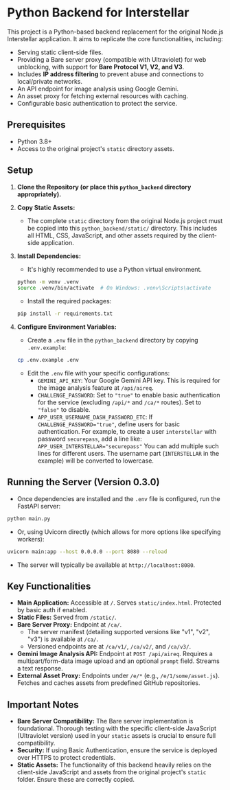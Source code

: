 # Python Backend for Interstellar

This project is a Python-based backend replacement for the original Node.js Interstellar application. It aims to replicate the core functionalities, including:

*   Serving static client-side files.
*   Providing a Bare server proxy (compatible with Ultraviolet) for web unblocking, with support for **Bare Protocol V1, V2, and V3**.
*   Includes **IP address filtering** to prevent abuse and connections to local/private networks.
*   An API endpoint for image analysis using Google Gemini.
*   An asset proxy for fetching external resources with caching.
*   Configurable basic authentication to protect the service.

## Prerequisites

*   Python 3.8+
*   Access to the original project's `static` directory assets.

## Setup

1.  **Clone the Repository (or place this `python_backend` directory appropriately).**

2.  **Copy Static Assets:**
    *   The complete `static` directory from the original Node.js project must be copied into this `python_backend/static/` directory. This includes all HTML, CSS, JavaScript, and other assets required by the client-side application.

3.  **Install Dependencies:**
    *   It's highly recommended to use a Python virtual environment.
    ```bash
    python -m venv .venv
    source .venv/bin/activate  # On Windows: .venv\Scripts\activate
    ```
    *   Install the required packages:
    ```bash
    pip install -r requirements.txt
    ```

4.  **Configure Environment Variables:**
    *   Create a `.env` file in the `python_backend` directory by copying `.env.example`:
    ```bash
    cp .env.example .env
    ```
    *   Edit the `.env` file with your specific configurations:
        *   `GEMINI_API_KEY`: Your Google Gemini API key. This is required for the image analysis feature at `/api/aireq`.
        *   `CHALLENGE_PASSWORD`: Set to `"true"` to enable basic authentication for the service (excluding `/api/*` and `/ca/*` routes). Set to `"false"` to disable.
        *   `APP_USER_USERNAME_DASH_PASSWORD_ETC`: If `CHALLENGE_PASSWORD="true"`, define users for basic authentication. For example, to create a user `interstellar` with password `securepass`, add a line like:
            `APP_USER_INTERSTELLAR="securepass"`
            You can add multiple such lines for different users. The username part (`INTERSTELLAR` in the example) will be converted to lowercase.

## Running the Server (Version 0.3.0) <!-- Update version if changed -->

*   Once dependencies are installed and the `.env` file is configured, run the FastAPI server:
```bash
python main.py
```
*   Or, using Uvicorn directly (which allows for more options like specifying workers):
```bash
uvicorn main:app --host 0.0.0.0 --port 8080 --reload
```
*   The server will typically be available at `http://localhost:8080`.

## Key Functionalities

*   **Main Application:** Accessible at `/`. Serves `static/index.html`. Protected by basic auth if enabled.
*   **Static Files:** Served from `/static/`.
*   **Bare Server Proxy:** Endpoint at `/ca/`.
    *   The server manifest (detailing supported versions like "v1", "v2", "v3") is available at `/ca/`.
    *   Versioned endpoints are at `/ca/v1/`, `/ca/v2/`, and `/ca/v3/`.
*   **Gemini Image Analysis API:** Endpoint at `POST /api/aireq`. Requires a multipart/form-data image upload and an optional `prompt` field. Streams a text response.
*   **External Asset Proxy:** Endpoints under `/e/*` (e.g., `/e/1/some/asset.js`). Fetches and caches assets from predefined GitHub repositories.

## Important Notes

*   **Bare Server Compatibility:** The Bare server implementation is foundational. Thorough testing with the specific client-side JavaScript (Ultraviolet version) used in your `static` assets is crucial to ensure full compatibility.
*   **Security:** If using Basic Authentication, ensure the service is deployed over HTTPS to protect credentials.
*   **Static Assets:** The functionality of this backend heavily relies on the client-side JavaScript and assets from the original project's `static` folder. Ensure these are correctly copied.
